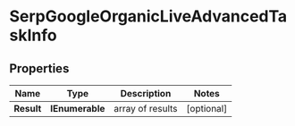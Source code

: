 # SerpGoogleOrganicLiveAdvancedTaskInfo


## Properties

| Name | Type | Description | Notes |
|------------ | ------------- | ------------- | -------------|
**Result** | **IEnumerable<SerpGoogleOrganicLiveAdvancedResultInfo>** | array of results |[optional]|